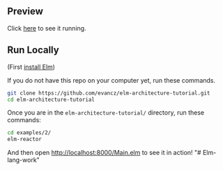 ## Preview

Click [here](https://github.com/LapshinIV/Elm-lang-work) to see it running.


## Run Locally

(First [install Elm](http://elm-lang.org/install))

If you do not have this repo on your computer yet, run these commands.

```bash
git clone https://github.com/evancz/elm-architecture-tutorial.git
cd elm-architecture-tutorial
```

Once you are in the `elm-architecture-tutorial/` directory, run these commands:

```bash
cd examples/2/
elm-reactor
```

And then open [http://localhost:8000/Main.elm](http://localhost:8000/Main.elm) to see it in action!
"# Elm-lang-work" 
